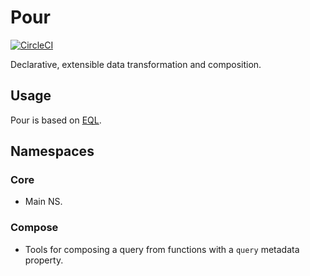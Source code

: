 # Pour

[![CircleCI](https://circleci.com/gh/dazld/pour.svg?style=svg)](https://circleci.com/gh/dazld/pour)

Declarative, extensible data transformation and composition.

## Usage

Pour is based on [EQL](https://github.com/edn-query-language/eql).

## Namespaces

### Core

- Main NS. 

### Compose

- Tools for composing a query from functions with a `query` metadata property.